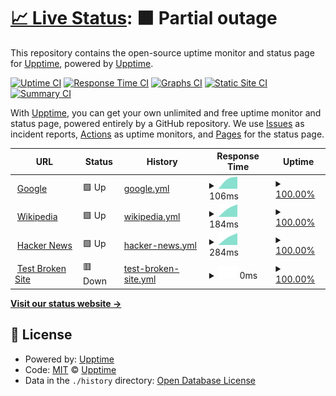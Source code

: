 # [📈 Live Status](https:///red7community-status): <!--live status--> **🟧 Partial outage**

This repository contains the open-source uptime monitor and status page for [Upptime](https://upptime.js.org), powered by [Upptime](https://github.com/upptime/upptime).

[![Uptime CI](https://github.com/RED7Studios/red7community-status/workflows/Uptime%20CI/badge.svg)](https://github.com/RED7Studios/red7community-status/actions?query=workflow%3A%22Uptime+CI%22)
[![Response Time CI](https://github.com/RED7Studios/red7community-status/workflows/Response%20Time%20CI/badge.svg)](https://github.com/RED7Studios/red7community-status/actions?query=workflow%3A%22Response+Time+CI%22)
[![Graphs CI](https://github.com/RED7Studios/red7community-status/workflows/Graphs%20CI/badge.svg)](https://github.com/RED7Studios/red7community-status/actions?query=workflow%3A%22Graphs+CI%22)
[![Static Site CI](https://github.com/RED7Studios/red7community-status/workflows/Static%20Site%20CI/badge.svg)](https://github.com/RED7Studios/red7community-status/actions?query=workflow%3A%22Static+Site+CI%22)
[![Summary CI](https://github.com/RED7Studios/red7community-status/workflows/Summary%20CI/badge.svg)](https://github.com/RED7Studios/red7community-status/actions?query=workflow%3A%22Summary+CI%22)

With [Upptime](https://upptime.js.org), you can get your own unlimited and free uptime monitor and status page, powered entirely by a GitHub repository. We use [Issues](https://github.com/upptime/upptime/issues) as incident reports, [Actions](https://github.com/RED7Studios/red7community-status/actions) as uptime monitors, and [Pages](https:///red7community-status) for the status page.

<!--start: status pages-->
<!-- This summary is generated by Upptime (https://github.com/upptime/upptime) -->
<!-- Do not edit this manually, your changes will be overwritten -->
<!-- prettier-ignore -->
| URL | Status | History | Response Time | Uptime |
| --- | ------ | ------- | ------------- | ------ |
| <img alt="" src="https://favicons.githubusercontent.com/www.google.com" height="13"> [Google](https://www.google.com) | 🟩 Up | [google.yml](https://github.com/RED7Studios/red7community-status/commits/HEAD/history/google.yml) | <details><summary><img alt="Response time graph" src="./graphs/google/response-time-week.png" height="20"> 106ms</summary><br><a href="https://RED7Studios.github.io/red7community-status/history/google"><img alt="Response time 106" src="https://img.shields.io/endpoint?url=https%3A%2F%2Fraw.githubusercontent.com%2FRED7Studios%2Fred7community-status%2FHEAD%2Fapi%2Fgoogle%2Fresponse-time.json"></a><br><a href="https://RED7Studios.github.io/red7community-status/history/google"><img alt="24-hour response time 106" src="https://img.shields.io/endpoint?url=https%3A%2F%2Fraw.githubusercontent.com%2FRED7Studios%2Fred7community-status%2FHEAD%2Fapi%2Fgoogle%2Fresponse-time-day.json"></a><br><a href="https://RED7Studios.github.io/red7community-status/history/google"><img alt="7-day response time 106" src="https://img.shields.io/endpoint?url=https%3A%2F%2Fraw.githubusercontent.com%2FRED7Studios%2Fred7community-status%2FHEAD%2Fapi%2Fgoogle%2Fresponse-time-week.json"></a><br><a href="https://RED7Studios.github.io/red7community-status/history/google"><img alt="30-day response time 106" src="https://img.shields.io/endpoint?url=https%3A%2F%2Fraw.githubusercontent.com%2FRED7Studios%2Fred7community-status%2FHEAD%2Fapi%2Fgoogle%2Fresponse-time-month.json"></a><br><a href="https://RED7Studios.github.io/red7community-status/history/google"><img alt="1-year response time 106" src="https://img.shields.io/endpoint?url=https%3A%2F%2Fraw.githubusercontent.com%2FRED7Studios%2Fred7community-status%2FHEAD%2Fapi%2Fgoogle%2Fresponse-time-year.json"></a></details> | <details><summary><a href="https://RED7Studios.github.io/red7community-status/history/google">100.00%</a></summary><a href="https://RED7Studios.github.io/red7community-status/history/google"><img alt="All-time uptime 100.00%" src="https://img.shields.io/endpoint?url=https%3A%2F%2Fraw.githubusercontent.com%2FRED7Studios%2Fred7community-status%2FHEAD%2Fapi%2Fgoogle%2Fuptime.json"></a><br><a href="https://RED7Studios.github.io/red7community-status/history/google"><img alt="24-hour uptime 100.00%" src="https://img.shields.io/endpoint?url=https%3A%2F%2Fraw.githubusercontent.com%2FRED7Studios%2Fred7community-status%2FHEAD%2Fapi%2Fgoogle%2Fuptime-day.json"></a><br><a href="https://RED7Studios.github.io/red7community-status/history/google"><img alt="7-day uptime 100.00%" src="https://img.shields.io/endpoint?url=https%3A%2F%2Fraw.githubusercontent.com%2FRED7Studios%2Fred7community-status%2FHEAD%2Fapi%2Fgoogle%2Fuptime-week.json"></a><br><a href="https://RED7Studios.github.io/red7community-status/history/google"><img alt="30-day uptime 100.00%" src="https://img.shields.io/endpoint?url=https%3A%2F%2Fraw.githubusercontent.com%2FRED7Studios%2Fred7community-status%2FHEAD%2Fapi%2Fgoogle%2Fuptime-month.json"></a><br><a href="https://RED7Studios.github.io/red7community-status/history/google"><img alt="1-year uptime 100.00%" src="https://img.shields.io/endpoint?url=https%3A%2F%2Fraw.githubusercontent.com%2FRED7Studios%2Fred7community-status%2FHEAD%2Fapi%2Fgoogle%2Fuptime-year.json"></a></details>
| <img alt="" src="https://favicons.githubusercontent.com/en.wikipedia.org" height="13"> [Wikipedia](https://en.wikipedia.org) | 🟩 Up | [wikipedia.yml](https://github.com/RED7Studios/red7community-status/commits/HEAD/history/wikipedia.yml) | <details><summary><img alt="Response time graph" src="./graphs/wikipedia/response-time-week.png" height="20"> 184ms</summary><br><a href="https://RED7Studios.github.io/red7community-status/history/wikipedia"><img alt="Response time 184" src="https://img.shields.io/endpoint?url=https%3A%2F%2Fraw.githubusercontent.com%2FRED7Studios%2Fred7community-status%2FHEAD%2Fapi%2Fwikipedia%2Fresponse-time.json"></a><br><a href="https://RED7Studios.github.io/red7community-status/history/wikipedia"><img alt="24-hour response time 184" src="https://img.shields.io/endpoint?url=https%3A%2F%2Fraw.githubusercontent.com%2FRED7Studios%2Fred7community-status%2FHEAD%2Fapi%2Fwikipedia%2Fresponse-time-day.json"></a><br><a href="https://RED7Studios.github.io/red7community-status/history/wikipedia"><img alt="7-day response time 184" src="https://img.shields.io/endpoint?url=https%3A%2F%2Fraw.githubusercontent.com%2FRED7Studios%2Fred7community-status%2FHEAD%2Fapi%2Fwikipedia%2Fresponse-time-week.json"></a><br><a href="https://RED7Studios.github.io/red7community-status/history/wikipedia"><img alt="30-day response time 184" src="https://img.shields.io/endpoint?url=https%3A%2F%2Fraw.githubusercontent.com%2FRED7Studios%2Fred7community-status%2FHEAD%2Fapi%2Fwikipedia%2Fresponse-time-month.json"></a><br><a href="https://RED7Studios.github.io/red7community-status/history/wikipedia"><img alt="1-year response time 184" src="https://img.shields.io/endpoint?url=https%3A%2F%2Fraw.githubusercontent.com%2FRED7Studios%2Fred7community-status%2FHEAD%2Fapi%2Fwikipedia%2Fresponse-time-year.json"></a></details> | <details><summary><a href="https://RED7Studios.github.io/red7community-status/history/wikipedia">100.00%</a></summary><a href="https://RED7Studios.github.io/red7community-status/history/wikipedia"><img alt="All-time uptime 100.00%" src="https://img.shields.io/endpoint?url=https%3A%2F%2Fraw.githubusercontent.com%2FRED7Studios%2Fred7community-status%2FHEAD%2Fapi%2Fwikipedia%2Fuptime.json"></a><br><a href="https://RED7Studios.github.io/red7community-status/history/wikipedia"><img alt="24-hour uptime 100.00%" src="https://img.shields.io/endpoint?url=https%3A%2F%2Fraw.githubusercontent.com%2FRED7Studios%2Fred7community-status%2FHEAD%2Fapi%2Fwikipedia%2Fuptime-day.json"></a><br><a href="https://RED7Studios.github.io/red7community-status/history/wikipedia"><img alt="7-day uptime 100.00%" src="https://img.shields.io/endpoint?url=https%3A%2F%2Fraw.githubusercontent.com%2FRED7Studios%2Fred7community-status%2FHEAD%2Fapi%2Fwikipedia%2Fuptime-week.json"></a><br><a href="https://RED7Studios.github.io/red7community-status/history/wikipedia"><img alt="30-day uptime 100.00%" src="https://img.shields.io/endpoint?url=https%3A%2F%2Fraw.githubusercontent.com%2FRED7Studios%2Fred7community-status%2FHEAD%2Fapi%2Fwikipedia%2Fuptime-month.json"></a><br><a href="https://RED7Studios.github.io/red7community-status/history/wikipedia"><img alt="1-year uptime 100.00%" src="https://img.shields.io/endpoint?url=https%3A%2F%2Fraw.githubusercontent.com%2FRED7Studios%2Fred7community-status%2FHEAD%2Fapi%2Fwikipedia%2Fuptime-year.json"></a></details>
| <img alt="" src="https://favicons.githubusercontent.com/news.ycombinator.com" height="13"> [Hacker News](https://news.ycombinator.com) | 🟩 Up | [hacker-news.yml](https://github.com/RED7Studios/red7community-status/commits/HEAD/history/hacker-news.yml) | <details><summary><img alt="Response time graph" src="./graphs/hacker-news/response-time-week.png" height="20"> 284ms</summary><br><a href="https://RED7Studios.github.io/red7community-status/history/hacker-news"><img alt="Response time 284" src="https://img.shields.io/endpoint?url=https%3A%2F%2Fraw.githubusercontent.com%2FRED7Studios%2Fred7community-status%2FHEAD%2Fapi%2Fhacker-news%2Fresponse-time.json"></a><br><a href="https://RED7Studios.github.io/red7community-status/history/hacker-news"><img alt="24-hour response time 284" src="https://img.shields.io/endpoint?url=https%3A%2F%2Fraw.githubusercontent.com%2FRED7Studios%2Fred7community-status%2FHEAD%2Fapi%2Fhacker-news%2Fresponse-time-day.json"></a><br><a href="https://RED7Studios.github.io/red7community-status/history/hacker-news"><img alt="7-day response time 284" src="https://img.shields.io/endpoint?url=https%3A%2F%2Fraw.githubusercontent.com%2FRED7Studios%2Fred7community-status%2FHEAD%2Fapi%2Fhacker-news%2Fresponse-time-week.json"></a><br><a href="https://RED7Studios.github.io/red7community-status/history/hacker-news"><img alt="30-day response time 284" src="https://img.shields.io/endpoint?url=https%3A%2F%2Fraw.githubusercontent.com%2FRED7Studios%2Fred7community-status%2FHEAD%2Fapi%2Fhacker-news%2Fresponse-time-month.json"></a><br><a href="https://RED7Studios.github.io/red7community-status/history/hacker-news"><img alt="1-year response time 284" src="https://img.shields.io/endpoint?url=https%3A%2F%2Fraw.githubusercontent.com%2FRED7Studios%2Fred7community-status%2FHEAD%2Fapi%2Fhacker-news%2Fresponse-time-year.json"></a></details> | <details><summary><a href="https://RED7Studios.github.io/red7community-status/history/hacker-news">100.00%</a></summary><a href="https://RED7Studios.github.io/red7community-status/history/hacker-news"><img alt="All-time uptime 100.00%" src="https://img.shields.io/endpoint?url=https%3A%2F%2Fraw.githubusercontent.com%2FRED7Studios%2Fred7community-status%2FHEAD%2Fapi%2Fhacker-news%2Fuptime.json"></a><br><a href="https://RED7Studios.github.io/red7community-status/history/hacker-news"><img alt="24-hour uptime 100.00%" src="https://img.shields.io/endpoint?url=https%3A%2F%2Fraw.githubusercontent.com%2FRED7Studios%2Fred7community-status%2FHEAD%2Fapi%2Fhacker-news%2Fuptime-day.json"></a><br><a href="https://RED7Studios.github.io/red7community-status/history/hacker-news"><img alt="7-day uptime 100.00%" src="https://img.shields.io/endpoint?url=https%3A%2F%2Fraw.githubusercontent.com%2FRED7Studios%2Fred7community-status%2FHEAD%2Fapi%2Fhacker-news%2Fuptime-week.json"></a><br><a href="https://RED7Studios.github.io/red7community-status/history/hacker-news"><img alt="30-day uptime 100.00%" src="https://img.shields.io/endpoint?url=https%3A%2F%2Fraw.githubusercontent.com%2FRED7Studios%2Fred7community-status%2FHEAD%2Fapi%2Fhacker-news%2Fuptime-month.json"></a><br><a href="https://RED7Studios.github.io/red7community-status/history/hacker-news"><img alt="1-year uptime 100.00%" src="https://img.shields.io/endpoint?url=https%3A%2F%2Fraw.githubusercontent.com%2FRED7Studios%2Fred7community-status%2FHEAD%2Fapi%2Fhacker-news%2Fuptime-year.json"></a></details>
| <img alt="" src="https://favicons.githubusercontent.com/thissitedoesnotexist.koj.co" height="13"> [Test Broken Site](https://thissitedoesnotexist.koj.co) | 🟥 Down | [test-broken-site.yml](https://github.com/RED7Studios/red7community-status/commits/HEAD/history/test-broken-site.yml) | <details><summary><img alt="Response time graph" src="./graphs/test-broken-site/response-time-week.png" height="20"> 0ms</summary><br><a href="https://RED7Studios.github.io/red7community-status/history/test-broken-site"><img alt="Response time 0" src="https://img.shields.io/endpoint?url=https%3A%2F%2Fraw.githubusercontent.com%2FRED7Studios%2Fred7community-status%2FHEAD%2Fapi%2Ftest-broken-site%2Fresponse-time.json"></a><br><a href="https://RED7Studios.github.io/red7community-status/history/test-broken-site"><img alt="24-hour response time 0" src="https://img.shields.io/endpoint?url=https%3A%2F%2Fraw.githubusercontent.com%2FRED7Studios%2Fred7community-status%2FHEAD%2Fapi%2Ftest-broken-site%2Fresponse-time-day.json"></a><br><a href="https://RED7Studios.github.io/red7community-status/history/test-broken-site"><img alt="7-day response time 0" src="https://img.shields.io/endpoint?url=https%3A%2F%2Fraw.githubusercontent.com%2FRED7Studios%2Fred7community-status%2FHEAD%2Fapi%2Ftest-broken-site%2Fresponse-time-week.json"></a><br><a href="https://RED7Studios.github.io/red7community-status/history/test-broken-site"><img alt="30-day response time 0" src="https://img.shields.io/endpoint?url=https%3A%2F%2Fraw.githubusercontent.com%2FRED7Studios%2Fred7community-status%2FHEAD%2Fapi%2Ftest-broken-site%2Fresponse-time-month.json"></a><br><a href="https://RED7Studios.github.io/red7community-status/history/test-broken-site"><img alt="1-year response time 0" src="https://img.shields.io/endpoint?url=https%3A%2F%2Fraw.githubusercontent.com%2FRED7Studios%2Fred7community-status%2FHEAD%2Fapi%2Ftest-broken-site%2Fresponse-time-year.json"></a></details> | <details><summary><a href="https://RED7Studios.github.io/red7community-status/history/test-broken-site">100.00%</a></summary><a href="https://RED7Studios.github.io/red7community-status/history/test-broken-site"><img alt="All-time uptime 100.00%" src="https://img.shields.io/endpoint?url=https%3A%2F%2Fraw.githubusercontent.com%2FRED7Studios%2Fred7community-status%2FHEAD%2Fapi%2Ftest-broken-site%2Fuptime.json"></a><br><a href="https://RED7Studios.github.io/red7community-status/history/test-broken-site"><img alt="24-hour uptime 100.00%" src="https://img.shields.io/endpoint?url=https%3A%2F%2Fraw.githubusercontent.com%2FRED7Studios%2Fred7community-status%2FHEAD%2Fapi%2Ftest-broken-site%2Fuptime-day.json"></a><br><a href="https://RED7Studios.github.io/red7community-status/history/test-broken-site"><img alt="7-day uptime 100.00%" src="https://img.shields.io/endpoint?url=https%3A%2F%2Fraw.githubusercontent.com%2FRED7Studios%2Fred7community-status%2FHEAD%2Fapi%2Ftest-broken-site%2Fuptime-week.json"></a><br><a href="https://RED7Studios.github.io/red7community-status/history/test-broken-site"><img alt="30-day uptime 100.00%" src="https://img.shields.io/endpoint?url=https%3A%2F%2Fraw.githubusercontent.com%2FRED7Studios%2Fred7community-status%2FHEAD%2Fapi%2Ftest-broken-site%2Fuptime-month.json"></a><br><a href="https://RED7Studios.github.io/red7community-status/history/test-broken-site"><img alt="1-year uptime 100.00%" src="https://img.shields.io/endpoint?url=https%3A%2F%2Fraw.githubusercontent.com%2FRED7Studios%2Fred7community-status%2FHEAD%2Fapi%2Ftest-broken-site%2Fuptime-year.json"></a></details>

<!--end: status pages-->

[**Visit our status website →**](https:///red7community-status)

## 📄 License

- Powered by: [Upptime](https://github.com/upptime/upptime)
- Code: [MIT](./LICENSE) © [Upptime](https://upptime.js.org)
- Data in the `./history` directory: [Open Database License](https://opendatacommons.org/licenses/odbl/1-0/)
